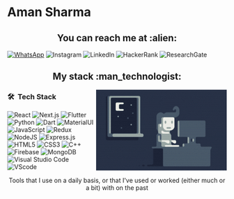 # Aman Sharma


<h2 align="center">You can reach me at :alien:</h2>

<span>
  
<a href="https://wa.me/+918563919033?text=urlencodedtext"><img height="25" alt="WhatsApp" src="https://img.shields.io/badge/WhatsApp-25D366?style=for-the-badge&logo=whatsapp&logoColor=white"><a/>
<img height="25" alt="Instagram" src="https://img.shields.io/badge/Instagram-E4405F?style=for-the-badge&logo=instagram&logoColor=white">
<img height="25" alt="LinkedIn" src="https://img.shields.io/badge/LinkedIn-0077B5?style=for-the-badge&logo=linkedin&logoColor=white">
<img height="25" alt="HackerRank" src="https://img.shields.io/badge/-Hackerrank-2EC866?style=for-the-badge&logo=HackerRank&logoColor=white">
<img height="25" alt="ResearchGate" src="https://img.shields.io/badge/Research_Gate-00CCBB.svg?&style=for-the-badge&logo=ResearchGate&logoColor=white">
  
</span>
<h2 align="center">My stack :man_technologist:</h2>

<img alt="Night Coding" src="https://raw.githubusercontent.com/AVS1508/AVS1508/master/assets/Night-Coding.gif" align="right"/>

### 🛠 &nbsp;Tech Stack

<span>
<img height="25" alt="React" src="https://img.shields.io/badge/react-%2320232a.svg?style=for-the-badge&logo=react&logoColor=%2361DAFB">
<img height="25" alt="Next.js" src="https://img.shields.io/badge/next.js-000000?style=for-the-badge&logo=nextdotjs&logoColor=white"/>
<img height="25" alt="Flutter" src="https://img.shields.io/badge/Flutter-02569B?style=for-the-badge&logo=flutter&logoColor=white"/>
<img height="25" alt="Python" src="https://img.shields.io/badge/Python-3776AB?style=for-the-badge&logo=python&logoColor=white"/>
<img height="25" alt="Dart" src="https://img.shields.io/badge/Dart-0175C2?style=for-the-badge&logo=dart&logoColor=white"/>
<img height="25" alt="MaterialUI" src="https://img.shields.io/badge/Material--UI-0081CB?style=for-the-badge&logo=material-ui&logoColor=white"/>
<img height="25" alt="JavaScript" src="https://img.shields.io/badge/javascript-%23323330.svg?style=for-the-badge&logo=javascript&logoColor=%23F7DF1E">
<img height="25" alt="Redux" src="https://img.shields.io/badge/redux-%23593d88.svg?style=for-the-badge&logo=redux&logoColor=white"/>
<img height="25" alt="NodeJS" src="https://img.shields.io/badge/node.js-%2343853D.svg?style=for-the-badge&logo=node-dot-js&logoColor=white"/>
<img height="25" alt="Express.js" src="https://img.shields.io/badge/express.js-%23404d59.svg?style=for-the-badge&logo=express&logoColor=%2361DAFB"/>
<img height="25" alt="HTML5" src="https://img.shields.io/badge/html5-%23E34F26.svg?style=for-the-badge&logo=html5&logoColor=white"/>
<img height="25" alt="CSS3" src="https://img.shields.io/badge/css3-%231572B6.svg?style=for-the-badge&logo=css3&logoColor=white"/>
<img height="25" alt="C++" src="https://img.shields.io/badge/c++-%2300599C.svg?style=for-the-badge&logo=c%2B%2B&logoColor=white"/>
<img height="25" alt="Firebase" src="https://img.shields.io/badge/firebase-%23039BE5.svg?style=for-the-badge&logo=firebase"/>
<img height="25" alt="MongoDB" src ="https://img.shields.io/badge/MongoDB-%234ea94b.svg?style=for-the-badge&logo=mongodb&logoColor=white"/>
<img height="25" alt="Visual Studio Code" src="https://img.shields.io/badge/VisualStudioCode-0078d7.svg?style=for-the-badge&logo=visual-studio-code&logoColor=white"/>
<img height="25" alt="VScode" src="https://img.shields.io/badge/Visual_Studio_Code-0078D4?style=for-the-badge&logo=visual%20studio%20code&logoColor=white"/>
</span>


<p align="center">Tools that I use on a daily basis, or that I've used or worked (either much or a bit) with on the past</p>
